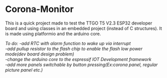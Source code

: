 # Corona-Monitor

This is a quick project made to test the TTGO T5 V2.3 ESP32 developer board and using classes in an embedded project (instead of C structures).
It is made using platformio and the arduino core.


*To do:* 
		*-add RTC with alarm function to wake up via interrupt*     
		*-add pullup resistor to the flash chip to enable the flash low power mode(dev board design problem)*    
		*-change the arduino core to the espressif IOT Development framework*    
		*-add more panels switchable by button pressing(Ex:corona panel, regular picture panel etc.)*   

